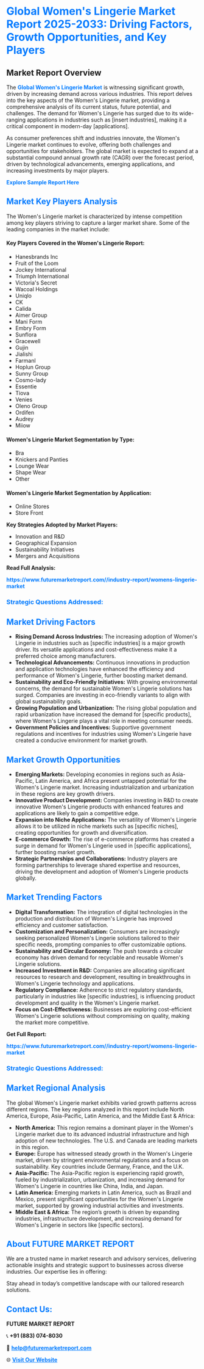 <h1 style="color: #007BFF;">Global Women's Lingerie Market Report 2025-2033: Driving Factors, Growth Opportunities, and Key Players</h1>

<section id="overview">
<h2>Market Report Overview</h2>
<p>The <a href="https://www.futuremarketreport.com//industry-report/womens-lingerie-market" style="color: #007BFF; text-decoration: none;"><strong>Global Women's Lingerie Market</strong></a> is witnessing significant growth, driven by increasing demand across various industries. This report delves into the key aspects of the Women's Lingerie market, providing a comprehensive analysis of its current status, future potential, and challenges. The demand for Women's Lingerie has surged due to its wide-ranging applications in industries such as [insert industries], making it a critical component in modern-day [applications].</p>
<p>As consumer preferences shift and industries innovate, the Women's Lingerie market continues to evolve, offering both challenges and opportunities for stakeholders. The global market is expected to expand at a substantial compound annual growth rate (CAGR) over the forecast period, driven by technological advancements, emerging applications, and increasing investments by major players.</p>
</section>

<section id="overview">
<p><a href="https://www.futuremarketreport.com//request-sample/reportId=49800" style="color: #007BFF; text-decoration: none;"><strong>Explore Sample Report Here</strong></a></p>
</section>

<section id="key-players">
<h2 style="color: #007BFF;">Market Key Players Analysis</h2>
<p>The Women's Lingerie market is characterized by intense competition among key players striving to capture a larger market share. Some of the leading companies in the market include:</p>
<h4>Key Players Covered in the Women's Lingerie Report:</h4>
<ul><li>Hanesbrands Inc</li><li>Fruit of the Loom</li><li>Jockey International</li><li>Triumph International</li><li>Victoria&#039;s Secret</li><li>Wacoal Holdings</li><li>Uniqlo</li><li>CK</li><li>Calida</li><li>Aimer Group</li><li>Mani Form</li><li>Embry Form</li><li>Sunflora</li><li>Gracewell</li><li>Gujin</li><li>Jialishi</li><li>Farmanl</li><li>Hoplun Group</li><li>Sunny Group</li><li>Cosmo-lady</li><li>Essentie</li><li>Tiova</li><li>Venies</li><li>Oleno Group</li><li>Ordifen</li><li>Audrey</li><li>Miiow</li></ul>
<h4>Women's Lingerie Market Segmentation by Type:</h4>
<ul><li>Bra</li><li>Knickers and Panties</li><li>Lounge Wear</li><li>Shape Wear</li><li>Other</li></ul>

<h4>Women's Lingerie Market Segmentation by Application:</h4>
<ul><li>Online Stores</li><li>Store Front</li></ul>
<p><strong>Key Strategies Adopted by Market Players:</strong></p>
<ul>
<li>Innovation and R&D</li>
<li>Geographical Expansion</li>
<li>Sustainability Initiatives</li>
<li>Mergers and Acquisitions</li>
</ul>
</section>

<section>
<p><strong>Read Full Analysis: </strong></p><a href="https://www.futuremarketreport.com//industry-report/womens-lingerie-market" style="color: #007BFF; text-decoration: none;"><strong>https://www.futuremarketreport.com//industry-report/womens-lingerie-market</strong></a>
<h3 style="color: #007BFF;">Strategic Questions Addressed:</h3>
</section>

<section id="driving-factors">
<h2 style="color: #007BFF;">Market Driving Factors</h2>
<ul>
<li><strong>Rising Demand Across Industries:</strong> The increasing adoption of Women's Lingerie in industries such as [specific industries] is a major growth driver. Its versatile applications and cost-effectiveness make it a preferred choice among manufacturers.</li>
<li><strong>Technological Advancements:</strong> Continuous innovations in production and application technologies have enhanced the efficiency and performance of Women's Lingerie, further boosting market demand.</li>
<li><strong>Sustainability and Eco-Friendly Initiatives:</strong> With growing environmental concerns, the demand for sustainable Women's Lingerie solutions has surged. Companies are investing in eco-friendly variants to align with global sustainability goals.</li>
<li><strong>Growing Population and Urbanization:</strong> The rising global population and rapid urbanization have increased the demand for [specific products], where Women's Lingerie plays a vital role in meeting consumer needs.</li>
<li><strong>Government Policies and Incentives:</strong> Supportive government regulations and incentives for industries using Women's Lingerie have created a conducive environment for market growth.</li>
</ul>
</section>

<section id="growth-opportunities">
<h2 style="color: #007BFF;">Market Growth Opportunities</h2>
<ul>
<li><strong>Emerging Markets:</strong> Developing economies in regions such as Asia-Pacific, Latin America, and Africa present untapped potential for the Women's Lingerie market. Increasing industrialization and urbanization in these regions are key growth drivers.</li>
<li><strong>Innovative Product Development:</strong> Companies investing in R&D to create innovative Women's Lingerie products with enhanced features and applications are likely to gain a competitive edge.</li>
<li><strong>Expansion into Niche Applications:</strong> The versatility of Women's Lingerie allows it to be utilized in niche markets such as [specific niches], creating opportunities for growth and diversification.</li>
<li><strong>E-commerce Growth:</strong> The rise of e-commerce platforms has created a surge in demand for Women's Lingerie used in [specific applications], further boosting market growth.</li>
<li><strong>Strategic Partnerships and Collaborations:</strong> Industry players are forming partnerships to leverage shared expertise and resources, driving the development and adoption of Women's Lingerie products globally.</li>
</ul>
</section>

<section id="trending-factors">
<h2 style="color: #007BFF;">Market Trending Factors</h2>
<ul>
<li><strong>Digital Transformation:</strong> The integration of digital technologies in the production and distribution of Women's Lingerie has improved efficiency and customer satisfaction.</li>
<li><strong>Customization and Personalization:</strong> Consumers are increasingly seeking personalized Women's Lingerie solutions tailored to their specific needs, prompting companies to offer customizable options.</li>
<li><strong>Sustainability and Circular Economy:</strong> The push towards a circular economy has driven demand for recyclable and reusable Women's Lingerie solutions.</li>
<li><strong>Increased Investment in R&D:</strong> Companies are allocating significant resources to research and development, resulting in breakthroughs in Women's Lingerie technology and applications.</li>
<li><strong>Regulatory Compliance:</strong> Adherence to strict regulatory standards, particularly in industries like [specific industries], is influencing product development and quality in the Women's Lingerie market.</li>
<li><strong>Focus on Cost-Effectiveness:</strong> Businesses are exploring cost-efficient Women's Lingerie solutions without compromising on quality, making the market more competitive.</li>
</ul>
</section>

<section>
<p><strong>Get Full Report: </strong></p><a href="https://www.futuremarketreport.com//industry-report/womens-lingerie-market" style="color: #007BFF; text-decoration: none;"><strong>https://www.futuremarketreport.com//industry-report/womens-lingerie-market</strong></a>
<h3 style="color: #007BFF;">Strategic Questions Addressed:</h3>
</section>


<section id="regional-analysis">
<h2 style="color: #007BFF;">Market Regional Analysis</h2>
<p>The global Women's Lingerie market exhibits varied growth patterns across different regions. The key regions analyzed in this report include North America, Europe, Asia-Pacific, Latin America, and the Middle East & Africa:</p>
<ul>
<li><strong>North America:</strong> This region remains a dominant player in the Women's Lingerie market due to its advanced industrial infrastructure and high adoption of new technologies. The U.S. and Canada are leading markets in this region.</li>
<li><strong>Europe:</strong> Europe has witnessed steady growth in the Women's Lingerie market, driven by stringent environmental regulations and a focus on sustainability. Key countries include Germany, France, and the U.K.</li>
<li><strong>Asia-Pacific:</strong> The Asia-Pacific region is experiencing rapid growth, fueled by industrialization, urbanization, and increasing demand for Women's Lingerie in countries like China, India, and Japan.</li>
<li><strong>Latin America:</strong> Emerging markets in Latin America, such as Brazil and Mexico, present significant opportunities for the Women's Lingerie market, supported by growing industrial activities and investments.</li>
<li><strong>Middle East & Africa:</strong> The region’s growth is driven by expanding industries, infrastructure development, and increasing demand for Women's Lingerie in sectors like [specific sectors].</li>
</ul>
</section>

<footer>
<h2 style="color: #007BFF;">About FUTURE MARKET REPORT</h2>
<p>We are a trusted name in market research and advisory services, delivering actionable insights and strategic support to businesses across diverse industries. Our expertise lies in offering:</p>

<p>Stay ahead in today’s competitive landscape with our tailored research solutions.</p>

<h2 style="color: #007BFF;">Contact Us:</h2>
<p><strong>FUTURE MARKET REPORT</strong></p>
<p>📞 <strong>+91 (883) 074-8030</strong></p>
<p>📧 <strong><a href="mailto:help@futuremarketreport.com" style="color: #007BFF;">help@futuremarketreport.com</a></strong></p>
<p>🌐 <strong><a href="https://www.futuremarketreport.com/" style="color: #007BFF;">Visit Our Website</a></strong></p>
</footer>